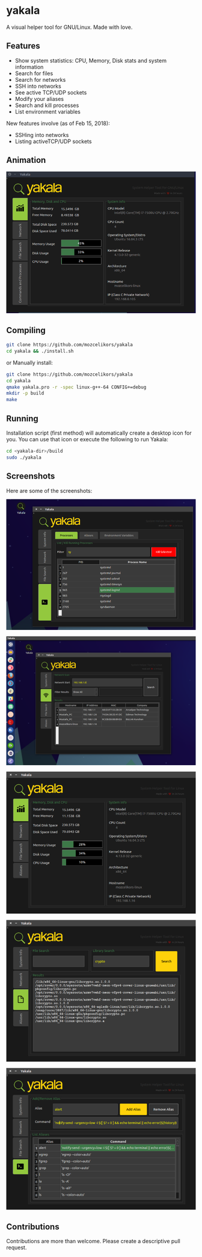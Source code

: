 # yakala
A visual helper tool for GNU/Linux. Made with love.

## Features 

* Show system statistics: CPU, Memory, Disk stats and system information
* Search for files
* Search for networks
* SSH into networks
* See active TCP/UDP sockets
* Modify your aliases
* Search and kill processes
* List environment variables

New features involve (as of Feb 15, 2018):

* SSHing into networks
* Listing activeTCP/UDP sockets

## Animation

![alt text](https://raw.githubusercontent.com/mozcelikors/yakala/master/docs/img/peek.gif)

## Compiling

```bash
git clone https://github.com/mozcelikors/yakala
cd yakala && ./install.sh
```

or Manually install:

```bash
git clone https://github.com/mozcelikors/yakala
cd yakala
qmake yakala.pro -r -spec linux-g++-64 CONFIG+=debug
mkdir -p build
make
```


## Running

Installation script (first method) will automatically create a desktop icon for you. You can use that icon or execute the following to run Yakala:

```bash
cd <yakala-dir>/build
sudo ./yakala
```

## Screenshots

Here are some of the screenshots:

![alt text](https://raw.githubusercontent.com/mozcelikors/yakala/master/docs/img/Selection_005.png)

![alt text](https://raw.githubusercontent.com/mozcelikors/yakala/master/docs/img/Selection_004.png)

![alt text](https://raw.githubusercontent.com/mozcelikors/yakala/master/docs/img/image916.png)

![alt text](https://raw.githubusercontent.com/mozcelikors/yakala/master/docs/img/image2022.png)

![alt text](https://raw.githubusercontent.com/mozcelikors/yakala/master/docs/img/image2575.png)


## Contributions

Contributions are more than welcome. Please create a descriptive pull request.
